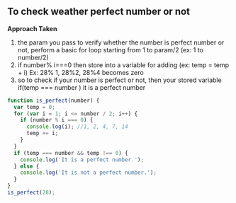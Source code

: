## To check weather perfect number or not

**Approach Taken**

1. the param you pass to verify whether the number is perfect number or not, perform a basic for loop starting from 1 to param/2 (ex: 1 to number/2)
2. if number% i===0 then store into a variable for adding (ex: temp = temp + i) Ex: 28% 1, 28%2, 28%4 becomes zero
3. so to check if your number is perfect or not, then your stored variable if(temp === number ) it is a perfect number

```js
function is_perfect(number) {
  var temp = 0;
  for (var i = 1; i <= number / 2; i++) {
    if (number % i === 0) {
      console.log(i); //1, 2, 4, 7, 14
      temp += i;
    }
  }
  if (temp === number && temp !== 0) {
    console.log('It is a perfect number.');
  } else {
    console.log('It is not a perfect number.');
  }
}
is_perfect(28);
```
